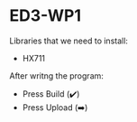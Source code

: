 # ED3-WP1

Libraries that we need to install: 
- HX711

After writng the program:

- Press Build (:heavy_check_mark:)
- Press Upload (:arrow_right:)
